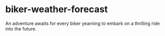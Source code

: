 # biker-weather-forecast
An adventure awaits for every biker yearning to embark on a thrilling ride into the future.
